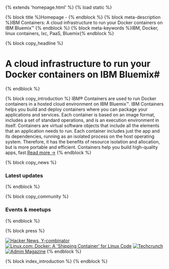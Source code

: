﻿{% extends 'homepage.html' %}
{% load static %}

{% block title %}Homepage - {% endblock %}
{% block meta-description %}IBM Containers: A cloud infrastructure to run your Docker containers on IBM Bluemix&trade; {% endblock %}
{% block meta-keywords %}IBM, Docker, linux containers, lxc, PaaS, Bluemix{% endblock %}

{% block copy_headline %}

# A cloud infrastructure to run your Docker containers on IBM Bluemix#

{% endblock %}


{% block copy_introduction %}
IBM® Containers are used to run Docker containers in a hosted cloud environment on IBM Bluemix™. IBM Containers helps you build and deploy containers where you can package your applications and services. Each container is based on an image format, includes a set of standard operations, and is an execution environment in itself.
    Containers are virtual software objects that include all the elements that an application needs to run. 
    Each container includes just the app and its dependencies, running as an isolated process on the host 
    operating system. Therefore, it has the benefits of resource isolation and allocation, but is more 
    portable and efficient. Containers help you build high-quality apps, fast.<span class="read-more"><a href="{% url 'learn_more' %}" title="About IBM Containers">Read more -></a></span>
{% endblock %}


{% block copy_news %}
### Latest updates
{% endblock %}



{% block copy_community %}
### Events & meetups

{% endblock %}


{% block press %}

[<img src="{% static 'img/press-logos/hackernews_logo.png' %}" title="Hacker News, Y-combinator" class="press-img">](https://www.hnsearch.com/search#request/all&q=docker/)
[<img src="{% static 'img/press-logos/linux.com_150.png' %}" title="Linux.com: Docker: A 'Shipping Container' for Linux Code" class="press-img">](http://www.linux.com/news/enterprise/cloud-computing/731454-docker-a-shipping-container-for-linux-code/)
[<img src="{% static 'img/press-logos/techcrunch_wide_150.png' %}" title="Techcrunch" class="press-img">](http://techcrunch.com/2013/07/28/the-matrix-of-hell-and-two-open-source-projects-for-the-emerging-agnostic-cloud/)
[<img src="{% static 'img/press-logos/admin_magazine_150.png' %}" title="Admin Magazine" class="press-img">](http://www.admin-magazine.com/Archive/2013/16)
{% endblock %}

{% block index_introduction %}
{% endblock %}
